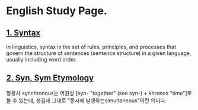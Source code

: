 # English Study Page.



## [1. Syntax](https://en.wikipedia.org/wiki/Syntax)
In linguistics, syntax is the set of rules, principles, and processes that govern the structure of sentences (sentence structure) in a given language, usually including word order.

## [2. Syn, Sym Etymology](https://m.post.naver.com/viewer/postView.nhn?volumeNo=15957726&memberNo=7507724)
형용사 synchronous는 어원상 [syn- "together" (see syn-) + khronos "time"]로 볼 수 있는데, 생김새 그대로 "동시에 발생하는simultaneous"이란 의미다.
